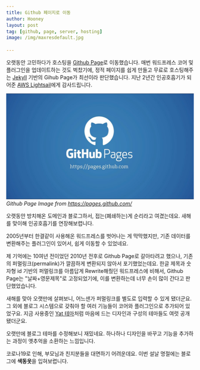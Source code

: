 ```yaml
---
title: Github 페이지로 이동
author: Hooney
layout: post
tag: [github, page, server, hosting]
image: /img/maxresdefault.jpg

---
```


오랫동안 고민하다가 호스팅을 [Github Page](https://pages.github.com)로 이동했습니다.
매번 워드프레스 코어 및 플러그인을 업데이트하는 것도 벅찼기에, 정적 페이지를 쉽게 만들고 무료로 호스팅해주는 [Jekyll](https://jekyllrb.com/) 기반의 Gihub Page가 최선이라 판단했습니다. 지난 2년간 인공호흡기가 되어준 [AWS Lightsail](https://aws.amazon.com/ko/lightsail/)에게 감사드립니다.

![Github Page](/img/maxresdefault.jpg)*Github Page Image from https://pages.github.com/*

오랫동안 방치해온 도메인과 블로그하서, 접는(폐쇄하는)게 순리라고 여겼는데요.
새해를 맞이해 인공호흡기를 연장해보렵니다.

2005년부터 한결같이 사용해온 워드프레스를 벗어나는 게 막막했지만,
기존 데이터를 변환해주는 플러그인이 있어서, 쉽게 이동할 수 있었네요.

제 기억에는 10여년 전이었던 2010년 전후로 Github Page로 갈아타려고 했으나, 기존의 퍼멀링크(permalink)가 깔끔하게 변환되지 않아서 포기했었는데요. 한글 제목과 숫자형 id 기반의 퍼멀링크를 아름답게 Rewrite해줬던 워드프레스에 비해서, Github Page는 "날짜+영문제목"로 고정되었기에, 이를 변환하는데 너무 손이 많이 간다고 판단했었습니다.

새해를 맞아 오랫만에 살펴보니, 어느샌가 퍼멀링크를 별도로 입력할 수 있게 됐더군요. 그 외에 블로그 시스템으로 갖춰야 할 여러 기능들이 코어와 플러그인으로 추가되어 있었구요. 지금 사용중인 [Yat 테마](https://github.com/jeffreytse/jekyll-theme-yat)처럼 마음에 드는 디자인과 구성의 테마들도 여럿 공개됐더군요.

오랫만에 블로그 테마를 수정해보니 재밌네요. 하나하나 디자인을 바꾸고 기능을 추가하는 과정이 옛추억을 소환하는 느낌입니다.

코로나19로 인해, 부모님과 친지분들을 대면하기 어려운데요. 이번 설날 명절에는 블로그에 **색동옷**을 입혀보렵니다.
